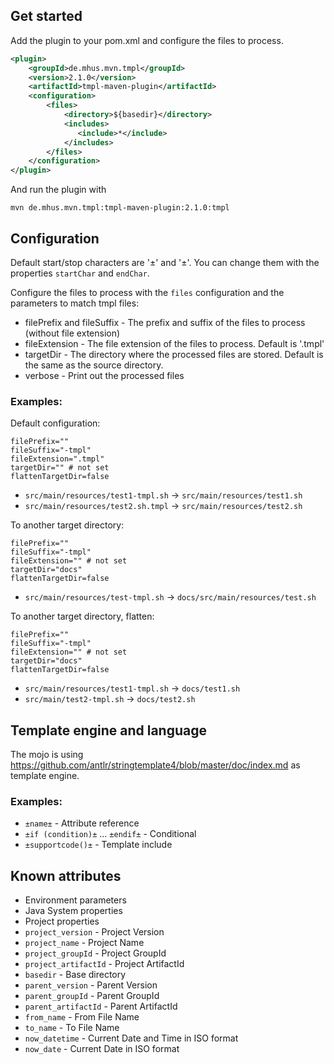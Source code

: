 
## Get started

Add the plugin to your pom.xml and configure the files to process.

```xml
<plugin>
    <groupId>de.mhus.mvn.tmpl</groupId>
    <version>2.1.0</version>
    <artifactId>tmpl-maven-plugin</artifactId>
    <configuration>
        <files>
            <directory>${basedir}</directory>   
            <includes>
               <include>*</include>
            </includes>
        </files>
    </configuration>
</plugin>
```

And run the plugin with

`mvn de.mhus.mvn.tmpl:tmpl-maven-plugin:2.1.0:tmpl`

## Configuration

Default start/stop characters are '±' and '±'. You can change them with the properties `startChar` and `endChar`.

Configure the files to process with the `files` configuration and the parameters to match tmpl files:

* filePrefix and fileSuffix - The prefix and suffix of the files to process (without file extension)
* fileExtension - The file extension of the files to process. Default is '.tmpl'
* targetDir - The directory where the processed files are stored. Default is the same as the source directory.
* verbose - Print out the processed files

### Examples:

Default configuration:

```
filePrefix=""
fileSuffix="-tmpl"
fileExtension=".tmpl"
targetDir="" # not set
flattenTargetDir=false
```

* `src/main/resources/test1-tmpl.sh` -> `src/main/resources/test1.sh`
* `src/main/resources/test2.sh.tmpl` -> `src/main/resources/test2.sh`

To another target directory:

```
filePrefix=""
fileSuffix="-tmpl"
fileExtension="" # not set
targetDir="docs"
flattenTargetDir=false
```

* `src/main/resources/test-tmpl.sh` -> `docs/src/main/resources/test.sh`

To another target directory, flatten:

```
filePrefix=""
fileSuffix="-tmpl"
fileExtension="" # not set
targetDir="docs"
flattenTargetDir=false
```

* `src/main/resources/test1-tmpl.sh` -> `docs/test1.sh`
* `src/main/test2-tmpl.sh` -> `docs/test2.sh`

## Template engine and language

The mojo is using https://github.com/antlr/stringtemplate4/blob/master/doc/index.md as template engine.

### Examples:

* `±name±` - Attribute reference
* `±if (condition)±` ... `±endif±` - Conditional
* `±supportcode()±` - Template include

## Known attributes

* Environment parameters
* Java System properties
* Project properties
* `project_version` - Project Version
* `project_name` - Project Name
* `project_groupId` - Project GroupId
* `project_artifactId` - Project ArtifactId
* `basedir` - Base directory
* `parent_version` - Parent Version
* `parent_groupId` - Parent GroupId
* `parent_artifactId` - Parent ArtifactId
* `from_name` - From File Name
* `to_name` - To File Name
* `now_datetime` - Current Date and Time in ISO format
* `now_date` - Current Date in ISO format


